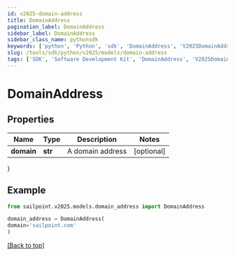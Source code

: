 ```yaml
---
id: v2025-domain-address
title: DomainAddress
pagination_label: DomainAddress
sidebar_label: DomainAddress
sidebar_class_name: pythonsdk
keywords: ['python', 'Python', 'sdk', 'DomainAddress', 'V2025DomainAddress']
slug: /tools/sdk/python/v2025/models/domain-address
tags: ['SDK', 'Software Development Kit', 'DomainAddress', 'V2025DomainAddress']
---
```


# DomainAddress

## Properties

| Name       | Type    | Description      | Notes      |
| ---------- | ------- | ---------------- | ---------- |
| **domain** | **str** | A domain address | [optional] |

}

## Example

```python
from sailpoint.v2025.models.domain_address import DomainAddress

domain_address = DomainAddress(
domain='sailpoint.com'
)

```

[[Back to top]](#)
